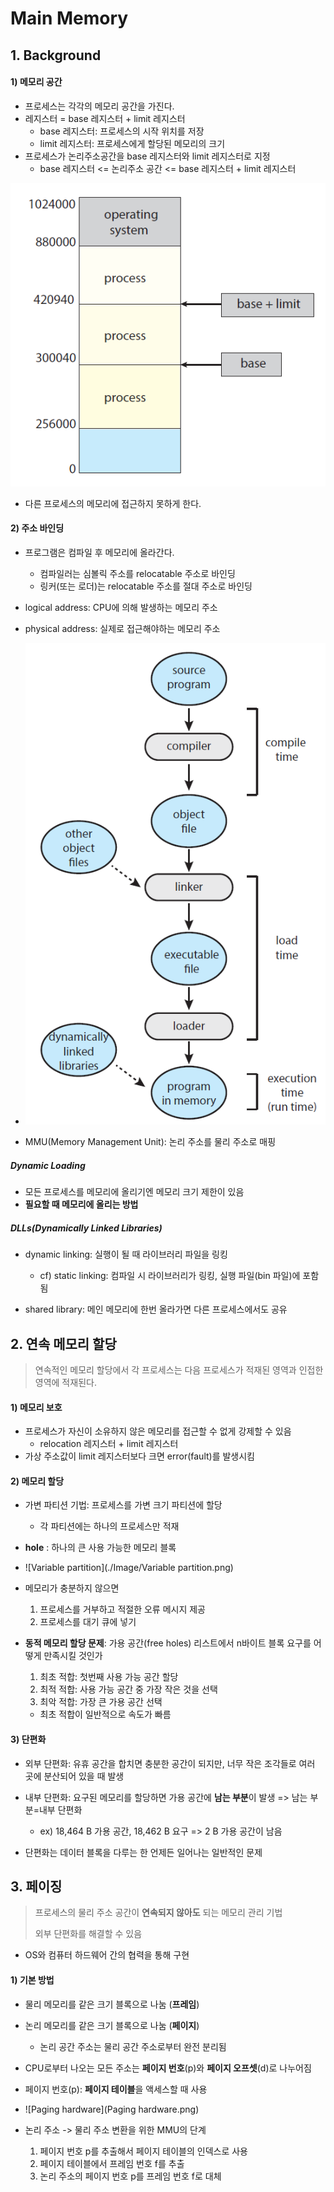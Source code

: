 ﻿

# Main Memory

## 1. Background
#### 1) 메모리 공간

- 프로세스는 각각의 메모리 공간을 가진다.
- 레지스터 = base 레지스터 + limit 레지스터
  - base 레지스터: 프로세스의 시작 위치를 저장
  - limit 레지스터: 프로세스에게 할당된 메모리의 크기
- 프로세스가 논리주소공간을 base 레지스터와 limit 레지스터로 지정
  - base 레지스터 <= 논리주소 공간 <= base 레지스터 + limit 레지스터

![logical_addr](./Image/Logical_addr.png)

- 다른 프로세스의 메모리에 접근하지 못하게 한다.

#### 2) 주소 바인딩

- 프로그램은 컴파일 후 메모리에 올라간다.
  - 컴파일러는 심볼릭 주소를 relocatable 주소로 바인딩
  - 링커(또는 로더)는 relocatable 주소를 절대 주소로 바인딩
- logical address: CPU에 의해 발생하는 메모리 주소
- physical address: 실제로 접근해야하는 메모리 주소
- ![Addr-binding](./Image/Addr-binding.png)

- MMU(Memory Management Unit): 논리 주소를 물리 주소로 매핑

##### Dynamic Loading

- 모든 프로세스를 메모리에 올리기엔 메모리 크기 제한이 있음
- **필요할 때 메모리에 올리는 방법**

##### DLLs(Dynamically Linked Libraries)

- dynamic linking: 실행이 될 때 라이브러리 파일을 링킹	
  - cf) static linking: 컴파일 시 라이브러리가 링킹, 실행 파일(bin 파일)에 포함됨

- shared library: 메인 메모리에 한번 올라가면 다른 프로세스에서도 공유



## 2. 연속 메모리 할당

> 연속적인 메모리 할당에서 각 프로세스는 다음 프로세스가 적재된 영역과 인접한 영역에 적재된다.

#### 1) 메모리 보호

- 프로세스가 자신이 소유하지 않은 메모리를 접근할 수 없게 강제할 수 있음
  - relocation 레지스터 + limit 레지스터
- 가상 주소값이 limit 레지스터보다 크면 error(fault)를 발생시킴

#### 2) 메모리 할당

- 가변 파티션 기법: 프로세스를 가변 크기 파티션에 할당
  - 각 파티션에는 하나의 프로세스만 적재
- **hole** : 하나의 큰 사용 가능한 메모리 블록
- ![Variable partition](./Image/Variable partition.png)

- 메모리가 충분하지 않으면
  1. 프로세스를 거부하고 적절한 오류 메시지 제공
  2. 프로세스를 대기 큐에 넣기

- **동적 메모리 할당 문제**: 가용 공간(free holes) 리스트에서 n바이트 블록 요구를 어떻게 만족시킬 것인가

  1. 최초 적합: 첫번째 사용 가능 공간 할당
  2. 최적 적합: 사용 가능 공간 중 가장 작은 것을 선택
  3. 최악 적합: 가장 큰 가용 공간 선택

  - 최초 적합이 일반적으로 속도가 빠름

#### 3) 단편화

- 외부 단편화: 유휴 공간을 합치면 충분한 공간이 되지만, 너무 작은 조각들로 여러 곳에 분산되어 있을 때 발생

- 내부 단편화: 요구된 메모리를 할당하면 가용 공간에 **남는 부분**이 발생 => 남는 부분=내부 단편화
  - ex) 18,464 B 가용 공간, 18,462 B 요구 => 2 B 가용 공간이 남음

- 단편화는 데이터 블록을 다루는 한 언제든 일어나는 일반적인 문제



## 3. 페이징

> 프로세스의 물리 주소 공간이 **연속되지 않아도** 되는 메모리 관리 기법
>
> 외부 단편화를 해결할 수 있음

- OS와 컴퓨터 하드웨어 간의 협력을 통해 구현

#### 1) 기본 방법

- 물리 메모리를 같은 크기 블록으로 나눔 (**프레임**)
- 논리 메모리를 같은 크기 블록으로 나눔 (**페이지**)
  - 논리 공간 주소는 물리 공간 주소로부터 완전 분리됨
- CPU로부터 나오는 모든 주소는 **페이지 번호**(p)와 **페이지 오프셋**(d)로 나누어짐

- 페이지 번호(p): **페이지 테이블**을 액세스할 때 사용
- ![Paging hardware](Paging hardware.png)
- 논리 주소 -> 물리 주소 변환을 위한 MMU의 단계
  1. 페이지 번호 p를 추출해서 페이지 테이블의 인덱스로 사용
  2. 페이지 테이블에서 프레임 번호 f를 추출
  3. 논리 주소의 페이지 번호 p를 프레임 번호 f로 대체